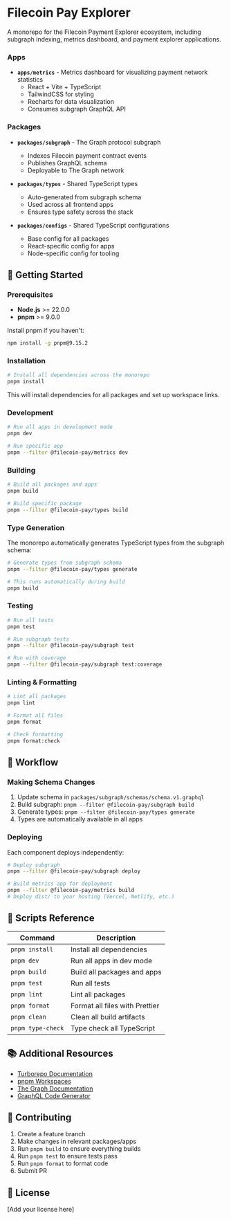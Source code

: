 # Filecoin Pay Explorer

A monorepo for the Filecoin Payment Explorer ecosystem, including subgraph indexing, metrics dashboard, and payment explorer applications.

### Apps

- **`apps/metrics`** - Metrics dashboard for visualizing payment network statistics
  - React + Vite + TypeScript
  - TailwindCSS for styling
  - Recharts for data visualization
  - Consumes subgraph GraphQL API

### Packages

- **`packages/subgraph`** - The Graph protocol subgraph
  - Indexes Filecoin payment contract events
  - Publishes GraphQL schema
  - Deployable to The Graph network

- **`packages/types`** - Shared TypeScript types
  - Auto-generated from subgraph schema
  - Used across all frontend apps
  - Ensures type safety across the stack

- **`packages/configs`** - Shared TypeScript configurations
  - Base config for all packages
  - React-specific config for apps
  - Node-specific config for tooling

## 🚀 Getting Started

### Prerequisites

- **Node.js** >= 22.0.0
- **pnpm** >= 9.0.0

Install pnpm if you haven't:

```bash
npm install -g pnpm@9.15.2
```

### Installation

```bash
# Install all dependencies across the monorepo
pnpm install
```

This will install dependencies for all packages and set up workspace links.

### Development

```bash
# Run all apps in development mode
pnpm dev

# Run specific app
pnpm --filter @filecoin-pay/metrics dev
```

### Building

```bash
# Build all packages and apps
pnpm build

# Build specific package
pnpm --filter @filecoin-pay/types build
```

### Type Generation

The monorepo automatically generates TypeScript types from the subgraph schema:

```bash
# Generate types from subgraph schema
pnpm --filter @filecoin-pay/types generate

# This runs automatically during build
pnpm build
```

### Testing

```bash
# Run all tests
pnpm test

# Run subgraph tests
pnpm --filter @filecoin-pay/subgraph test

# Run with coverage
pnpm --filter @filecoin-pay/subgraph test:coverage
```

### Linting & Formatting

```bash
# Lint all packages
pnpm lint

# Format all files
pnpm format

# Check formatting
pnpm format:check
```

## 🔄 Workflow

### Making Schema Changes

1. Update schema in `packages/subgraph/schemas/schema.v1.graphql`
2. Build subgraph: `pnpm --filter @filecoin-pay/subgraph build`
3. Generate types: `pnpm --filter @filecoin-pay/types generate`
4. Types are automatically available in all apps

### Deploying

Each component deploys independently:

```bash
# Deploy subgraph
pnpm --filter @filecoin-pay/subgraph deploy

# Build metrics app for deployment
pnpm --filter @filecoin-pay/metrics build
# Deploy dist/ to your hosting (Vercel, Netlify, etc.)
```

## 📝 Scripts Reference

| Command           | Description                    |
| ----------------- | ------------------------------ |
| `pnpm install`    | Install all dependencies       |
| `pnpm dev`        | Run all apps in dev mode       |
| `pnpm build`      | Build all packages and apps    |
| `pnpm test`       | Run all tests                  |
| `pnpm lint`       | Lint all packages              |
| `pnpm format`     | Format all files with Prettier |
| `pnpm clean`      | Clean all build artifacts      |
| `pnpm type-check` | Type check all TypeScript      |

## 📚 Additional Resources

- [Turborepo Documentation](https://turbo.build/repo/docs)
- [pnpm Workspaces](https://pnpm.io/workspaces)
- [The Graph Documentation](https://thegraph.com/docs/)
- [GraphQL Code Generator](https://the-guild.dev/graphql/codegen)

## 🤝 Contributing

1. Create a feature branch
2. Make changes in relevant packages/apps
3. Run `pnpm build` to ensure everything builds
4. Run `pnpm test` to ensure tests pass
5. Run `pnpm format` to format code
6. Submit PR

## 📄 License

[Add your license here]
